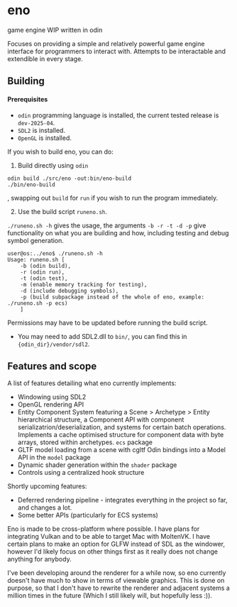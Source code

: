 # eno
game engine WIP written in odin

Focuses on providing a simple and relatively powerful game engine interface for programmers to interact with.
Attempts to be interactable and extendible in every stage.

## Building

#### Prerequisites
- `odin` programming language is installed, the current tested release is `dev-2025-04`.
- `SDL2` is installed.
- `OpenGL` is installed.

If you wish to build eno, you can do:

1. Build directly using `odin`
```
odin build ./src/eno -out:bin/eno-build
./bin/eno-build
```
, swapping out `build` for `run` if you wish to run the program immediately.

2. Use the build script `runeno.sh`.

`./runeno.sh -h` gives the usage, the arguments `-b -r -t -d -p` give functionality on what you are building and how, including testing and debug symbol generation.
```
user@os:../eno$ ./runeno.sh -h
Usage: runeno.sh [
    -b (odin build), 
    -r (odin run), 
    -t (odin test), 
    -m (enable memory tracking for testing),
    -d (include debugging symbols), 
    -p (build subpackage instead of the whole of eno, example: ./runeno.sh -p ecs)
    ]
```
Permissions may have to be updated before running the build script.

* You may need to add SDL2.dll to `bin/`, you can find this in `{odin_dir}/vendor/sdl2`.

## Features and scope
A list of features detailing what eno currently implements:

- Windowing using SDL2
- OpenGL rendering API
- Entity Component System featuring a Scene > Archetype > Entity hierarchical structure, a Component API with component serializatrion/deserialization, and systems for certain batch operations. Implements a cache optimised structure for component data with byte arrays, stored within archetypes. `ecs` package
- GLTF model loading from a scene with cgltf Odin bindings into a Model API in the `model` package
- Dynamic shader generation within the `shader` package
- Controls using a centralized hook structure

Shortly upcoming features:
- Deferred rendering pipeline - integrates everything in the project so far, and changes a lot.
- Some better APIs (particularly for ECS systems)

Eno is made to be cross-platform where possible. I have plans for integrating Vulkan and to be able to target Mac with MoltenVK.
I have certain plans to make an option for GLFW instead of SDL as the windower, however I'd likely focus on other things first as it really does not change anything for anybody.

I've been developing around the renderer for a while now, so eno currently doesn't have much to show in terms of viewable graphics. This is done on purpose, so that I don't have to rewrite the renderer and adjacent systems a million times in the future (Which I still likely will, but hopefully less :)).
